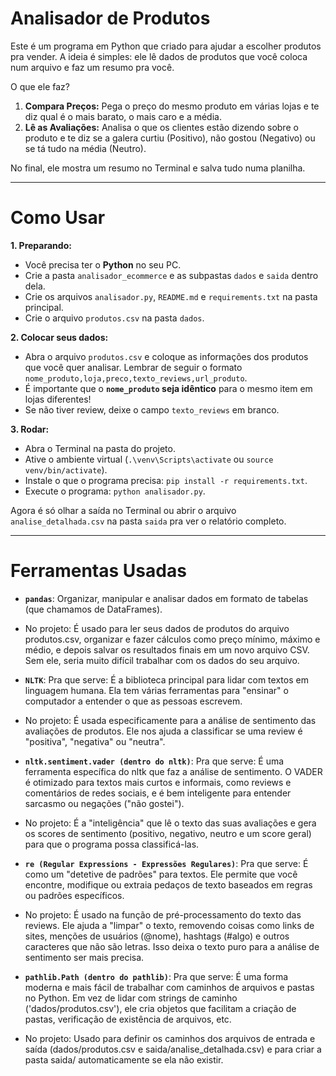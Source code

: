 # Analisador de Produtos

Este é um programa em Python que criado para ajudar a escolher produtos pra vender. A ideia é simples: ele lê dados de produtos que você coloca num arquivo e faz um resumo pra você.

O que ele faz?

1.  **Compara Preços:** Pega o preço do mesmo produto em várias lojas e te diz qual é o mais barato, o mais caro e a média.
2.  **Lê as Avaliações:** Analisa o que os clientes estão dizendo sobre o produto e te diz se a galera curtiu (Positivo), não gostou (Negativo) ou se tá tudo na média (Neutro).

No final, ele mostra um resumo no Terminal e salva tudo numa planilha.

---

# Como Usar

**1. Preparando:**

* Você precisa ter o **Python** no seu PC.
* Crie a pasta `analisador_ecommerce` e as subpastas `dados` e `saida` dentro dela.
* Crie os arquivos `analisador.py`, `README.md` e `requirements.txt` na pasta principal.
* Crie o arquivo `produtos.csv` na pasta `dados`.

**2. Colocar seus dados:**

* Abra o arquivo `produtos.csv` e coloque as informações dos produtos que você quer analisar. Lembrar de seguir o formato `nome_produto,loja,preco,texto_reviews,url_produto`.
* É importante que o **`nome_produto` seja idêntico** para o mesmo item em lojas diferentes!
* Se não tiver review, deixe o campo `texto_reviews` em branco.

**3. Rodar:**

* Abra o Terminal na pasta do projeto.
* Ative o ambiente virtual (`.\venv\Scripts\activate` ou `source venv/bin/activate`).
* Instale o que o programa precisa: `pip install -r requirements.txt`.
* Execute o programa: `python analisador.py`.

Agora é só olhar a saída no Terminal ou abrir o arquivo `analise_detalhada.csv` na pasta `saida` pra ver o relatório completo.

---

# Ferramentas Usadas

* **`pandas`**: Organizar, manipular e analisar dados em formato de tabelas (que chamamos de DataFrames).

- No projeto: É usado para ler seus dados de produtos do arquivo produtos.csv, organizar e fazer cálculos como preço mínimo, máximo e médio, e depois salvar os resultados finais em um novo arquivo CSV. Sem ele, seria muito difícil trabalhar com os dados do seu arquivo.

* **`NLTK`**: Pra que serve: É a biblioteca principal para lidar com textos em linguagem humana. Ela tem várias ferramentas para "ensinar" o computador a entender o que as pessoas escrevem.

- No projeto: É usada especificamente para a análise de sentimento das avaliações de produtos. Ele nos ajuda a classificar se uma review é "positiva", "negativa" ou "neutra".

* **`nltk.sentiment.vader (dentro do nltk)`**: Pra que serve: É uma ferramenta específica do nltk que faz a análise de sentimento. O VADER é otimizado para textos mais curtos e informais, como reviews e comentários de redes sociais, e é bem inteligente para entender sarcasmo ou negações ("não gostei").

- No projeto: É a "inteligência" que lê o texto das suas avaliações e gera os scores de sentimento (positivo, negativo, neutro e um score geral) para que o programa possa classificá-las.

* **`re (Regular Expressions - Expressões Regulares)`**: Pra que serve: É como um "detetive de padrões" para textos. Ele permite que você encontre, modifique ou extraia pedaços de texto baseados em regras ou padrões específicos.

- No projeto: É usado na função de pré-processamento do texto das reviews. Ele ajuda a "limpar" o texto, removendo coisas como links de sites, menções de usuários (@nome), hashtags (#algo) e outros caracteres que não são letras. Isso deixa o texto puro para a análise de sentimento ser mais precisa.

* **`pathlib.Path (dentro do pathlib)`**: Pra que serve: É uma forma moderna e mais fácil de trabalhar com caminhos de arquivos e pastas no Python. Em vez de lidar com strings de caminho ('dados/produtos.csv'), ele cria objetos que facilitam a criação de pastas, verificação de existência de arquivos, etc.

- No projeto: Usado para definir os caminhos dos arquivos de entrada e saída (dados/produtos.csv e saida/analise_detalhada.csv) e para criar a pasta saida/ automaticamente se ela não existir.